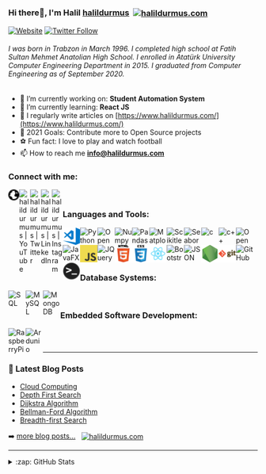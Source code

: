### Hi there👋, I'm Halil [halildurmus][website] &nbsp;[<img align="center"  alt="halildurmus.com" width="61px" src="https://user-images.githubusercontent.com/66306220/109294558-6a338980-783e-11eb-8dd3-ebe309cee606.png" />][website]

[![Website](https://img.shields.io/website?label=halildurmus.com&style=for-the-badge&url=https%3A%2F%2Fhalildurmus.com)](https://www.halildurmus.com/)
[![Twitter Follow](https://img.shields.io/twitter/follow/halildurmus96?color=1DA1F2&logo=twitter&style=for-the-badge)](https://twitter.com/intent/follow?original_referer=https%3A%2F%2Fgithub.com%2FcodeSTACKr&screen_name=halildurmus96)

###### I was born in Trabzon in March 1996. I completed high school at Fatih Sultan Mehmet Anatolian High School. I enrolled in Atatürk University Computer Engineering Department in 2015. I graduated from Computer Engineering as of September 2020.

- 🔭 I’m currently working on: **Student Automation System**
- 🌱 I’m currently learning: **React JS**
- 📝 I regularly write articles on [https://www.halildurmus.com/](https://www.halildurmus.com/)
- 🥅 2021 Goals: Contribute more to Open Source projects
- ⚽ Fun fact: I love to play and watch football
- 📫 How to reach me **info@halildurmus.com**

<!---
### Spotify Playing 🎧

[<img src="https://now-playing-codestackr.vercel.app/api/spotify-playing" alt="codeSTACKr Spotify Playing" width="350" />](https://open.spotify.com/user/swyqyimdc12jajde4vpwd2x1b)
-->
### Connect with me:

[<img align="left" alt="halildurmus.com" width="22px" src="https://raw.githubusercontent.com/iconic/open-iconic/master/svg/globe.svg" />][website]
[<img align="left" alt="halildurmus | YouTube" width="22px" src="https://cdn.jsdelivr.net/npm/simple-icons@v3/icons/youtube.svg" />][youtube]
[<img align="left" alt="halildurmus | Twitter" width="22px" src="https://cdn.jsdelivr.net/npm/simple-icons@v3/icons/twitter.svg" />][twitter]
[<img align="left" alt="halildurmus | LinkedIn" width="22px" src="https://cdn.jsdelivr.net/npm/simple-icons@v3/icons/linkedin.svg" />][linkedin]
[<img align="left" alt="halildurmus | Instagram" width="22px" src="https://cdn.jsdelivr.net/npm/simple-icons@v3/icons/instagram.svg" />][instagram]

<br />

### Languages and Tools:

[<img align="left" alt="Visual Studio Code" height="35px" width="35px" src="https://raw.githubusercontent.com/github/explore/80688e429a7d4ef2fca1e82350fe8e3517d3494d/topics/visual-studio-code/visual-studio-code.png" />][visualstudio]
[<img align="left" alt="Python" height="35px" width="35px" src="https://user-images.githubusercontent.com/44526088/104127132-71c3cf80-5371-11eb-958a-1ab0b4be69f3.png" />][python]
[<img align="left" alt="OpenCV" height="35px" width="35px" src="https://user-images.githubusercontent.com/66306220/109276744-73fdc280-7827-11eb-9865-8f6989bb34d7.png" />][opencv]
[<img align="left" alt="Numpy" height="35px" width="35px" src="https://user-images.githubusercontent.com/66306220/109288320-be863b80-7835-11eb-8423-24d22fa91fea.png" />][numpy]
[<img align="left" alt="Pandas" height="35px" width="35px" src="https://user-images.githubusercontent.com/66306220/109290856-35710380-7839-11eb-8c87-dd1614a10d4f.png" />][pandas]
[<img align="left" alt="Matplotlib" height="35px" width="35px" src="https://user-images.githubusercontent.com/44526088/104125664-3de4ac00-5369-11eb-897b-c064e3e97e22.png" />][matplotlib]
[<img align="left" alt="Scikitlearn" height="35px" width="35px" src="https://user-images.githubusercontent.com/66306220/109291240-c942cf80-7839-11eb-8348-de78a4330acc.png" />][scikit-learn]
[<img align="left" alt="Seaborn" height="35px" width="35px" src="https://user-images.githubusercontent.com/66306220/109292108-eaf08680-783a-11eb-98f3-ebe9487b11cf.png" />][seaborn]
[<img align="left" alt="c" height="35px" width="35px" src="https://user-images.githubusercontent.com/44526088/104126142-f6135400-536b-11eb-89b1-cc0df54be6b8.png" />][website]
[<img align="left" alt="c++" height="35px" width="35px" src="https://user-images.githubusercontent.com/44526088/104126246-979aa580-536c-11eb-92dd-f58cc878d414.png" />][cplusplus]
[<img align="left" alt="OpenGL" height="35px" width="35px" src="https://user-images.githubusercontent.com/66306220/109294071-c6e27480-783d-11eb-9a58-07ebc8656266.png" />][opengl]
[<img align="left" alt="JavaFX" height="35px" width="35px" src="https://user-images.githubusercontent.com/66306220/109294209-f42f2280-783d-11eb-863a-f20107420bec.png" />][openjfx]
<br />
<br />
[<img align="left" alt="JavaScript" height="35px" width="35px" src="https://raw.githubusercontent.com/github/explore/80688e429a7d4ef2fca1e82350fe8e3517d3494d/topics/javascript/javascript.png" />][javascript]
[<img align="left" alt="JQuery" height="35px" width="35px" src="https://user-images.githubusercontent.com/66306220/109292877-158f0f00-783c-11eb-80e1-be14a3cafd9a.png" />][jquery]
[<img align="left" alt="HTML5" height="35px" width="35px" src="https://raw.githubusercontent.com/github/explore/80688e429a7d4ef2fca1e82350fe8e3517d3494d/topics/html/html.png" />][webdevplaylist]
[<img align="left" alt="CSS3" height="35px" width="35px" src="https://raw.githubusercontent.com/github/explore/80688e429a7d4ef2fca1e82350fe8e3517d3494d/topics/css/css.png" />][cssplaylist]
[<img align="left" alt="React" height="35px" width="35px" src="https://raw.githubusercontent.com/github/explore/80688e429a7d4ef2fca1e82350fe8e3517d3494d/topics/react/react.png" />][reactjs]
[<img align="left" alt="Bootstrap" height="35px" width="35px" src="https://user-images.githubusercontent.com/44526088/104127905-bcdfe180-5375-11eb-89e1-efecea8f1ec9.png" />][getbootstrap]
[<img align="left" alt="JSON" height="35px" width="35px" src="https://user-images.githubusercontent.com/66306220/109292466-7702ae00-783b-11eb-8cbc-21acfa1bc611.png" />][json]
[<img align="left" alt="Node.js" height="35px" width="35px" src="https://raw.githubusercontent.com/github/explore/80688e429a7d4ef2fca1e82350fe8e3517d3494d/topics/nodejs/nodejs.png" />][nodejs]
[<img align="left" alt="Git" height="35px" width="35px" src="https://raw.githubusercontent.com/github/explore/80688e429a7d4ef2fca1e82350fe8e3517d3494d/topics/git/git.png" />][git]
[<img align="left" alt="GitHub" height="35px" width="35px" src="https://user-images.githubusercontent.com/66306220/109293415-cd242100-783c-11eb-975b-d0a9f1eefefc.png" />][github]
[<img align="left" alt="Terminal" height="35px" width="35px" src="https://raw.githubusercontent.com/github/explore/80688e429a7d4ef2fca1e82350fe8e3517d3494d/topics/terminal/terminal.png" />][commandline]
<br />
<br />
### Database Systems:
[<img align="left" alt="SQL" width="35px" src="https://user-images.githubusercontent.com/66306220/109294963-fe055580-783e-11eb-88eb-f1e0b0d86eba.png" />][sqlite]
[<img align="left" alt="MySQL" width="35px" src="https://user-images.githubusercontent.com/66306220/109295718-41ac8f00-7840-11eb-87f3-8fc3f9a78771.png" />][mysql]
[<img align="left" alt="MongoDB" width="35px" src="https://user-images.githubusercontent.com/66306220/109296478-66553680-7841-11eb-9eab-a6063f634266.png" />][mongodb]
<br />

### Embedded Software Development:
[<img align="left" alt="RaspberryPi" width="35px" src="https://user-images.githubusercontent.com/44526088/104127459-34604180-5373-11eb-8f77-bd0d01294f33.png" />][raspberrypi]
[<img align="left" alt="Ardunio" width="35px" src="https://user-images.githubusercontent.com/44526088/104127504-7a1d0a00-5373-11eb-99f5-32b087e6b7a1.png" />][arduino]
<br />
<br />

---------------

### 📕 Latest Blog Posts

<!-- BLOG-POST-LIST:START -->
- [Cloud Computing](https://www.halildurmus.com/2020/12/28/bulut-bilisim-cloud-computing/)
- [Depth First Search](https://www.halildurmus.com/2020/12/10/derin-oncelikli-arama-depth-first-search/)
- [Dijkstra Algorithm](https://www.halildurmus.com/2020/10/26/dijkstra-algoritmasi/)
- [Bellman-Ford Algorithm](https://www.halildurmus.com/2020/10/10/bellman-ford-algoritmasi/)
- [Breadth-first Search](https://www.halildurmus.com/2020/10/04/enine-arama-breadth-first-search/)
<!-- BLOG-POST-LIST:END -->

➡️ [more blog posts...][website]&nbsp;&nbsp;&nbsp;[<img align="center" alt="halildurmus.com" width="50px" src="https://user-images.githubusercontent.com/66306220/109294558-6a338980-783e-11eb-8dd3-ebe309cee606.png" />][website]


---

<details>
  <summary>:zap: GitHub Stats</summary>

  <img align="left" alt="halildurmuss's GitHub Stats" src="https://github-readme-stats.codestackr.vercel.app/api?username=halildurmuss&show_icons=true&hide_border=true" />

</details>

[website]: https://www.halildurmus.com/
[twitter]: https://twitter.com/halildurmus96
[youtube]: https://www.youtube.com/channel/UCaOhjpffGrwL6nrMcPucgig
[instagram]: https://www.instagram.com/halildurmus96/?hl=tr
[linkedin]: https://www.linkedin.com/in/halil-durmu%C5%9F-2919a1162/
[webdevplaylist]: https://www.halildurmus.com/
[jsplaylist]: https://www.halildurmus.com/
[cssplaylist]: https://www.halildurmus.com/
[reactplaylist]: https://www.halildurmus.com/
[arduino]: https://www.arduino.cc/
[raspberrypi]: https://www.raspberrypi.org/
[mongodb]: https://www.mongodb.com/3
[mysql]: https://www.mysql.com/
[sqlite]: https://www.sqlite.org/index.html
[commandline]: https://www.windows-commandline.com/
[github]: https://github.com/
[nodejs]: https://nodejs.org/en/
[git]: https://git-scm.com/
[json]: https://www.json.org/json-en.html
[getbootstrap]: https://getbootstrap.com/
[reactjs]: https://tr.reactjs.org/
[jquery]: https://jquery.com/
[javascript]: https://www.javascript.com/
[openjfx]: https://openjfx.io/
[cplusplus]: https://www.cplusplus.com/
[opengl]: https://www.opengl.org//
[openjfx]: https://openjfx.io/
[seaborn]: https://seaborn.pydata.org/
[scikit-learn]: https://scikit-learn.org/stable/
[matplotlib]: https://matplotlib.org/
[pandas]: https://pandas.pydata.org/
[numpy]: https://numpy.org/
[opencv]: https://opencv.org/
[python]: https://www.python.org/
[visualstudio]: https://code.visualstudio.com/

